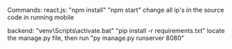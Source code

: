 Commands:
react.js:
"npm install"
"npm start"
change all ip's in the source code in running mobile

backend:
"venv\Scripts\activate.bat"
"pip install -r requirements.txt"
locate the manage.py file, then run "py manage.py runserver 8080"
